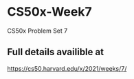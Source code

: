 # CS50x-Week7
CS50x Problem Set 7

## Full details availible at
https://cs50.harvard.edu/x/2021/weeks/7/